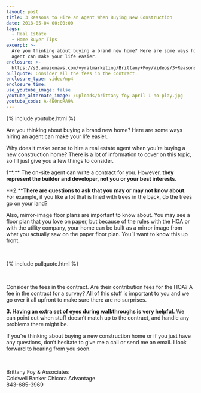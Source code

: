 ```yaml
---
layout: post
title: 3 Reasons to Hire an Agent When Buying New Construction
date: 2018-05-04 00:00:00
tags:
  - Real Estate
  - Home Buyer Tips
excerpt: >-
  Are you thinking about buying a brand new home? Here are some ways hiring an
  agent can make your life easier.
enclosure: >-
  https://s3.amazonaws.com/vyralmarketing/Brittany+Foy/Videos/3+Reasons+to+Hire+an+Agent+When+Buying+New+Construction.mp4
pullquote: Consider all the fees in the contract.
enclosure_type: video/mp4
enclosure_time:
use_youtube_image: false
youtube_alternate_image: /uploads/brittany-foy-april-1-no-play.jpg
youtube_code: A-4E0ncRA9A
---
```


{% include youtube.html %}

Are you thinking about buying a brand new home? Here are some ways hiring an agent can make your life easier.

Why does it make sense to hire a real estate agent when you’re buying a new construction home? There is a lot of information to cover on this topic, so I’ll just give you a few things to consider.

**1****.** The on-site agent can write a contract for you. However, **they represent the builder and developer, not you or your best interests**.

**2.******There** are questions to ask that you may or may not know about**. For example, if you like a lot that is lined with trees in the back, do the trees go on your land?

Also, mirror-image floor plans are important to know about. You may see a floor plan that you love on paper, but because of the rules with the HOA or with the utility company, your home can be built as a mirror image from what you actually saw on the paper floor plan. You’ll want to know this up front.

&nbsp;

{% include pullquote.html %}

&nbsp;

Consider the fees in the contract. Are their contribution fees for the HOA? A fee in the contract for a survey? All of this stuff is important to you and we go over it all upfront to make sure there are no surprises.

**3. Having an extra set of eyes during walkthroughs is very helpful.** We can point out when stuff doesn’t match up to the contract, and handle any problems there might be.

If you’re thinking about buying a new construction home or if you just have any questions, don’t hesitate to give me a call or send me an email. I look forward to hearing from you soon.

&nbsp;

Brittany Foy & Associates<br>Coldwell Banker Chicora Advantage<br>843-685-3969